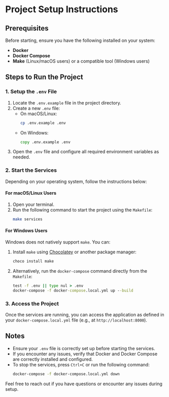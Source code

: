 # Project Setup Instructions

## Prerequisites

Before starting, ensure you have the following installed on your system:

- **Docker**
- **Docker Compose**
- **Make** (Linux/macOS users) or a compatible tool (Windows users)

## Steps to Run the Project

### 1. Setup the `.env` File

1. Locate the `.env.example` file in the project directory.
2. Create a new `.env` file:
   - On macOS/Linux:
     ```bash
     cp .env.example .env
     ```
   - On Windows:
     ```cmd
     copy .env.example .env
     ```
3. Open the `.env` file and configure all required environment variables as needed.

### 2. Start the Services

Depending on your operating system, follow the instructions below:

#### For macOS/Linux Users

1. Open your terminal.
2. Run the following command to start the project using the `Makefile`:
   ```bash
   make services
   ```

#### For Windows Users

Windows does not natively support `make`. You can:

1. Install `make` using [Chocolatey](https://chocolatey.org/) or another package manager:
   ```cmd
   choco install make
   ```
2. Alternatively, run the `docker-compose` command directly from the `Makefile`:
   ```cmd
   test -f .env || type nul > .env
   docker-compose -f docker-compose.local.yml up --build
   ```

### 3. Access the Project

Once the services are running, you can access the application as defined in your `docker-compose.local.yml` file (e.g., at `http://localhost:8000`).

## Notes

- Ensure your `.env` file is correctly set up before starting the services.
- If you encounter any issues, verify that Docker and Docker Compose are correctly installed and configured.
- To stop the services, press `Ctrl+C` or run the following command:
  ```bash
  docker-compose -f docker-compose.local.yml down
  ```

Feel free to reach out if you have questions or encounter any issues during setup.
